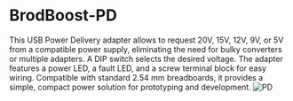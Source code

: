 # BrodBoost-PD
This USB Power Delivery adapter allows to request 20V, 15V, 12V, 9V, or 5V from a compatible power supply, eliminating the need for bulky converters or multiple adapters. A DIP switch selects the desired voltage. The adapter features a power LED, a fault LED, and a screw terminal block for easy wiring. Compatible with standard 2.54 mm breadboards, it provides a simple, compact power solution for prototyping and development.
![PD](https://github.com/user-attachments/assets/356bb271-0374-443e-8028-7578ce3baa5e)
